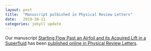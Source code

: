 ```yaml
---
layout: post
title:  "Manuscript pulbished in Physical Review Letters"
date:   2019-10-11
categories: jekyll update
---
```


Our manuscript [Starting Flow Past an Airfoil and its Acquired Lift in a Superfluid](/research/assets/papers/PhysRevLett.123.154502.pdf) has been [published online in Physical Review Letters](https://journals.aps.org/prl/abstract/10.1103/PhysRevLett.123.154502).

